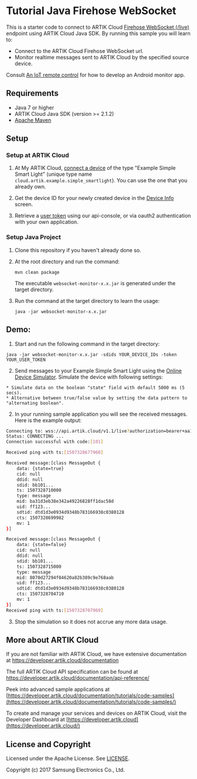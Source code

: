 # Tutorial Java Firehose WebSocket

This is a starter code to connect to ARTIK Cloud [Firehose WebSocket (/live)](https://developer.artik.cloud/documentation/data-management/rest-and-websockets.html#firehose-websocket) endpoint using ARTIK Cloud Java SDK.  By running this sample you will learn to:

- Connect to the ARTIK Cloud Firehose WebSocket url.
- Monitor realtime messages sent to ARTIK Cloud by the specified source device.

Consult [An IoT remote control](https://developer.artik.cloud/documentation/tutorials/an-iot-remote-control.html#develop-an-android-app) for how to develop an Android monitor app.

## Requirements

- Java 7 or higher 
- ARTIK Cloud Java SDK (version >= 2.1.2)
- [Apache Maven](https://maven.apache.org/download.cgi)

## Setup

### Setup at ARTIK Cloud

1. At My ARTIK Cloud, [connect a device](https://my.artik.cloud/new_device/cloud.artik.example.simple_smartlight) of the type "Example Simple Smart Light" (unique type name `cloud.artik.example.simple_smartlight`). You can use the one that you already own.


2. Get the device ID for your newly created device in the [Device Info](https://developer.artik.cloud/documentation/tools/web-tools.html#managing-a-device-token) screen.
3. Retrieve a [user token](https://developer.artik.cloud/documentation/tools/api-console.html#find-your-user-token) using our api-console, or via oauth2 authentication with your own application. 

### Setup Java Project

1. Clone this repository if you haven't already done so.

2. At the root directory and run the command:

   ```
   mvn clean package
   ```

   The executable `websocket-monitor-x.x.jar` is generated under the target directory.

3. Run the command at the target directory to learn the usage:

   ```
   java -jar websocket-monitor-x.x.jar
   ```

## Demo:

1. Start and run the following command in the target directory:

```
java -jar websocket-monitor-x.x.jar -sdids YOUR_DEVICE_IDs -token YOUR_USER_TOKEN
```

2. Send messages to your Example Simple Smart Light using the [Online Device Simulator](https://developer.artik.cloud/documentation/tools/web-tools.html#using-the-online-device-simulator).   Simulate the device with following settings:

```
* Simulate data on the boolean "state" field with default 5000 ms (5 secs).   
* Alternative between true/false value by setting the data pattern to "alternating boolean".
```

2. In your running sample application you will see the received messages.    Here is the example output:

```bash
Connecting to: wss://api.artik.cloud/v1.1/live?authorization=bearer+aa176...&sdids=bb101...
Status: CONNECTING ...
Connection successful with code:[101]

Received ping with ts:[1507328677960]

Received message:[class MessageOut {
    data: {state=true}
    cid: null
    ddid: null
    sdid: bb101...
    ts: 1507328710000
    type: message
    mid: ba31d3eb38e342a49226828ff1dac58d
    uid: ff123...
    sdtid: dtd1d3e0934d9348b783166938c0380128
    cts: 1507328699982
    mv: 1
}]

Received message:[class MessageOut {
    data: {state=false}
    cid: null
    ddid: null
    sdid: bb101...
    ts: 1507328715000
    type: message
    mid: 8070d27294f04620a82b389c9e768aab
    uid: ff123...
    sdtid: dtd1d3e0934d9348b783166938c0380128
    cts: 1507328704710
    mv: 1
}]
Received ping with ts:[1507328707969]

```

3. Stop the simulation so it does not accrue any more data usage.

## More about ARTIK Cloud

If you are not familiar with ARTIK Cloud, we have extensive documentation at <https://developer.artik.cloud/documentation>

The full ARTIK Cloud API specification can be found at <https://developer.artik.cloud/documentation/api-reference/>

Peek into advanced sample applications at [https://developer.artik.cloud/documentation/tutorials/code-samples](https://developer.artik.cloud/documentation/tutorials/code-samples/)

To create and manage your services and devices on ARTIK Cloud, visit the Developer Dashboard at [https://developer.artik.cloud](https://developer.artik.cloud/)

## License and Copyright

Licensed under the Apache License. See [LICENSE](./LICENSE).

Copyright (c) 2017 Samsung Electronics Co., Ltd.
